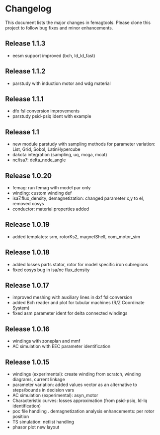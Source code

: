 # Changelog

This document lists the major changes in femagtools. Please clone this project to follow bug fixes and minor enhancements.

## Release 1.1.3
- eesm support improved (bch, ld_ld_fast)

## Release 1.1.2
- parstudy with induction motor and wdg material
	
## Release 1.1.1
- dfx fsl conversion improvements
- parstudy psid-psiq ident with example

## Release 1.1
- new module parstudy with sampling methods for parameter variation: List, Grid, Sobol, LatinHypercube
- dakota integration (sampling, uq, moga, moat)
- nc/isa7: delta_node_angle

## Release 1.0.20
- femag: run femag with model par only
- winding: custom winding def
- isa7.flux_density, demagnetization: changed parameter x,y to el, removed cosys
- conductor: material properties added

## Release 1.0.19
- added templates: srm, rotorKs2, magnetShell, com_motor_sim

## Release 1.0.18
- added losses parts stator, rotor for model specific iron subregions
- fixed cosys bug in isa/nc flux_density

## Release 1.0.17
- improved meshing with auxiliary lines in dxf fsl conversion
- added Bch reader and plot for tubular machines (R/Z Coordinate System)
- fixed asm parameter ident for delta connected windings

## Release 1.0.16
- windings with zoneplan and mmf
- AC simulation with EEC parameter identification

## Release 1.0.15

- windings (experimental): create winding from scratch, winding diagrams, current linkage
- parameter variation: added values vector as an alternative to steps/bounds in decision vars
- AC simulation (experimental): asyn_motor
- Characteristic curves: losses approximation (from psid-psiq, ld-lq identification)
- poc file handling
. demagnetization analysis enhancements: per rotor position
- TS simulation: netlist handling
- phasor plot new layout
